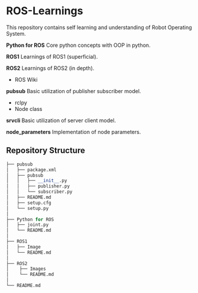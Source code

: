 # ROS-Learnings
This repository contains self learning and understanding of Robot Operating System.

**Python for ROS**
Core python concepts with OOP in python.

**ROS1**
Learnings of ROS1 (superficial).

**ROS2**
Learnings of ROS2 (in depth).

- ROS Wiki

**pubsub**
Basic utilization of publisher subscriber model.

- rclpy
- Node class

**srvcli**
Basic utilization of server client model.

**node_parameters**
Implementation of node parameters. 

## Repository Structure
```python
├── pubsub
│   ├── package.xml
│   ├── pubsub
│   │   ├── __init__.py
│   │   ├── publisher.py
│   │   └── subscriber.py
│   ├── README.md
│   ├── setup.cfg
│   └── setup.py
│
├── Python for ROS
│   ├── joint.py
│   └── README.md
│
├── ROS1
│   ├── Image
│   └── README.md
│
├── ROS2
│    ├── Images
│    └── README.md
│
└── README.md

```